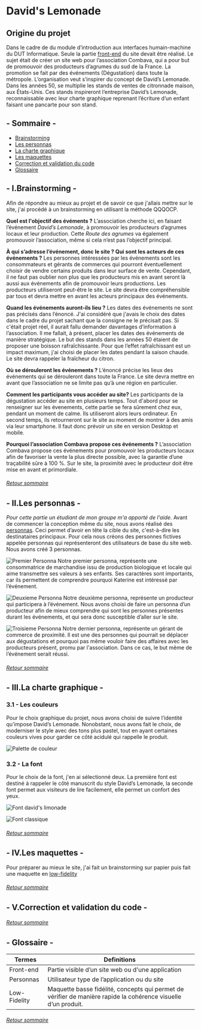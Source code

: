 # David's Lemonade

## Origine du projet
Dans le cadre de du module d’introduction aux interfaces humain-machine du DUT Informatique. Seule la partie [front-end](#glossaire) du site devait être réalisé. Le sujet était de créer un site web pour l’association Combava, qui a pour but de promouvoir des producteurs d’agrumes du sud de la France. La promotion se fait par des événements (Dégustation) dans toute la métropole. L’organisation veut s’inspirer du concept de David’s Lemonade. Dans les années 50, se multiplie les stands de ventes de citronnade maison, aux États-Unis. Ces stands inspireront l’entreprise David’s Lemonade, reconnaissable avec leur charte graphique reprenant l’écriture d’un enfant faisant une pancarte pour son stand.



##  - Sommaire - <a id="sommaire"></a>
- [Brainstorming](#brainstorming)
- [Les personnas](#personnas)
- [La charte graphique](#graphisme)
- [Les maquettes](#maquette)
- [Correction et validation du code](#correction)
- [Glossaire](#glossaire)

## - I.Brainstorming - <a id="brainstorming"></a> 
Afin de répondre au mieux au projet et de savoir ce que j'allais mettre sur le site, j'ai procédé à un brainstorming en utilisant la méthode QQQOCP.

**Quel est l'objectif des évéments ?**
L’association cherche ici, en faisant l’événement *David’s Lemonade*, à promouvoir les producteurs d’agrumes locaux et leur production. Cette *Route des    agrumes* va également promouvoir l’association, même si cela n’est pas l’objectif principal.

**À qui s’adresse l’événement, donc le site ? Qui sont les acteurs de ces événements ?**
Les personnes intéressées par les événements sont les consommateurs et gérants de commerces qui pourront éventuellement choisir de vendre certains
produits dans leur surface de vente. Cependant, il ne faut pas oublier non plus que les producteurs mis en avant seront là aussi aux événements afin de
promouvoir leurs productions. Les producteurs utiliseront peut-être le site. Le site devra être compréhensible par tous et devra mettre en avant les acteurs
principaux des événements.

**Quand les événements auront-ils lieu ?**
Les dates des événements ne sont pas précisés dans l’énoncé. J'ai considéré que j'avais le choix des dates dans le cadre du projet sachant que la consigne ne le précisait pas. Si c'était projet réel, il aurait fallu demander davantages d’information à l’association. Il me fallait, à présent, placer les dates des événements de manière stratégique. Le but des stands dans les années 50 étaient de proposer une boisson rafraîchissante. Pour que l’effet rafraîchissant est un impact maximum, j'ai choisi de placer les dates pendant la saison chaude. Le site devra rappeler la fraîcheur du citron.

**Où se dérouleront les événements ?**
L’énoncé précise les lieux des événements qui se dérouleront dans toute la France. Le site devra mettre en avant que l’association ne se limite pas qu’à une région en particulier.

**Comment les participants vous accéder au site?**
Les participants de la dégustation accéder au site en plusieurs temps. Tout d'abord pour se renseigner sur les évenements, cette partie se fera sûrement chez eux, pendant un moment de calme. Ils utiliseront alors leurs ordinateur. En second temps, ils retourneront sur le site au moment de montrer à des amis via leur smartphone. Il faut donc prévoir un site en version Desktop et mobile.

**Pourquoi l’association Combava propose ces événements ?**
L’association Combava propose ces événements pour promouvoir les producteurs locaux afin de favoriser la vente la plus directe possible, avec la garantie d’une traçabilité sûre à 100 %. Sur le site, la proximité avec le producteur doit être mise en avant et primordiale.
###### [Retour sommaire](#sommaire)

## - II.Les personnas - <a id="personnas"></a>

*Pour cette partie un étudiant de mon groupe m'a apporté de l'aide.*
Avant de commencer la conception même du site, nous avons réalisé des [personnas](#glossaire). Ceci permet d’avoir en tête la cible du site, c'est-à-dire les destinataires principaux. Pour cela nous créons des personnes fictives appelée personnas qui représenteront des utilisateurs de base du site web. Nous avons créé 3 personnas.

![Premier Personna](/image/Premier_personna.JPG)
Notre premier personna, représente une consommatrice de marchandise issu de production biologique et locale qui aime transmettre ses valeurs à ses enfants. Ses caractères sont importants, car ils permettent de comprendre pourquoi Katerine est intéressé par l’événement.

![Deuxieme Personna](/image/Deuxieme_personna.JPG)
Notre deuxième personna, représente un producteur qui participera à l’événement. Nous avons choisi de faire un personna d’un producteur afin de mieux comprendre qui sont les personnes présentes durant les événements, et qui sera donc susceptible d’aller sur le site.

![Troisieme Personna](/image/Troisieme_personna.JPG)
Notre dernier personna, représente un gérant de commerce de proximité. Il est une des personnes qui pourrait se déplacer aux dégustations et pourquoi pas
même vouloir faire des affaires avec les producteurs présent, promu par l'association. Dans ce cas, le but même de l’événement serait réussi.

###### [Retour sommaire](#sommaire)
## - III.La charte graphique - <a id="graphisme"></a>
### 3.1 - Les couleurs
Pour le choix graphique du projet, nous avons choisi de suivre l’identité qu’impose David’s Lemonade. Nonobstant, nous avons fait le choix, de moderniser le style avec des tons plus pastel, tout en ayant certaines couleurs vives pour garder ce côté acidulé qui rappelle le produit.

![Palette de couleur](/image/palette.JPG)

### 3.2 - La font
Pour le choix de la font, j'en ai sélectionné deux. La première font est destiné à rappeler le côté manuscrit du style David’s Lemonade, la seconde font permet aux visiteurs de lire facilement, elle permet un confort des yeux.

![Font david's limonade](/image/font1.JPG)

![Font classique](/image/font2.JPG)

###### [Retour sommaire](#sommaire)
## - IV.Les maquettes - <a id="maquette"></a>

Pour préparer au mieux le site, j'ai fait un brainstorming sur papier puis fait une maquette en [low-fidelity](#glossaire)

###### [Retour sommaire](#sommaire)
## - V.Correction et validation du code - <a id="correction"></a>

###### [Retour sommaire](#sommaire)
## - Glossaire - <a id="glossaire"></a>
Termes | Definitions
-------|------------
Front-end | Partie visible d’un site web ou d'une application
Personnas|Utilisateur type de l’application ou du site
Low-Fidelity| Maquette basse fidélité, concepts qui permet de vérifier de manière rapide la cohérence visuelle d’un produit.


###### [Retour sommaire](#sommaire)
